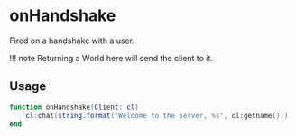# onHandshake

Fired on a handshake with a user.

!!! note
    Returning a World here will send the client to it.

## Usage

```lua
function onHandshake(Client: cl)
    cl:chat(string.format("Welcome to the server, %s", cl:getname()))
end
```
